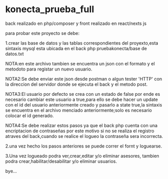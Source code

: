 # konecta_prueba_full
back realizado en php/composer y front realizado en react/nexts js

para probar este proyecto se debe:

1.crear las base de datos y las tablas correspondientes del proyexto,esta sintaxis mysql esta ubicada en el back php pruebakonecta/base de datos.txt

NOTA:en este archivo tambien se encuentra un json con el formato y el metodoto para registar un nuevo usuario.

NOTA2:Se debe enviar este json desde postman o algun tester 'HTTP' con la direccion del servidor donde se ejecuta el back y el metodo post.

NOTA3:El usuario por defecto se crea con un estado de false  por ende es necesario cambiar este usuario a true,para ello se debe hacer un update con el id del usuario anteriormente creado y pasarlo a state true,la sintaxis se encuentra en el archivo menciado anteriormente;solo es necesario colocar el id generado.

NOTA4:Se debe realizar estos pasos ya que el back php cuenta con una encriptacion de contraseñas por este motivo si no se realiza el registro atraves del back,cuando se realice el logueo la contraseña sera incorrecta.


2.una vez hecho los pasos anteriores se puede correr el fornt y loguearse.

3.Una vez logueado podra ver,crear,editar y/o eliminar asesores, tambien podra crear,habilitar/desabilitar y/o eliminar usuarios.

bye...
